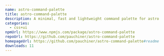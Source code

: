 ```yaml
---
name: astro-command-palette
title: astro-command-palette
description: A minimal, fast and lightweight command palette for astro with no dependencies
categories:
  - css+ui
npmUrl: https://www.npmjs.com/package/astro-command-palette
repoUrl: https://github.com/pauchiner/astro-command-palette
homepageUrl: https://github.com/pauchiner/astro-command-palette#readme
downloads: 11
---
```

